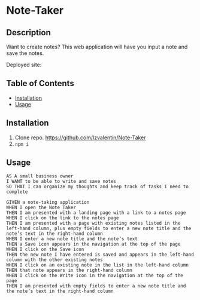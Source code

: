 # Note-Taker

## Description

Want to create notes? This web application will have you input a note and save the notes. 

Deployed site: 

## Table of Contents

 * [Installation](#installation)
 * [Usage](#usage)
 

 ## Installation 

 1. Clone repo. https://github.com/lzvalentin/Note-Taker
 2. `npm i`

 ## Usage 
 ```
AS A small business owner
I WANT to be able to write and save notes
SO THAT I can organize my thoughts and keep track of tasks I need to complete
```

```
GIVEN a note-taking application
WHEN I open the Note Taker
THEN I am presented with a landing page with a link to a notes page
WHEN I click on the link to the notes page
THEN I am presented with a page with existing notes listed in the left-hand column, plus empty fields to enter a new note title and the note’s text in the right-hand column
WHEN I enter a new note title and the note’s text
THEN a Save icon appears in the navigation at the top of the page
WHEN I click on the Save icon
THEN the new note I have entered is saved and appears in the left-hand column with the other existing notes
WHEN I click on an existing note in the list in the left-hand column
THEN that note appears in the right-hand column
WHEN I click on the Write icon in the navigation at the top of the page
THEN I am presented with empty fields to enter a new note title and the note’s text in the right-hand column
```